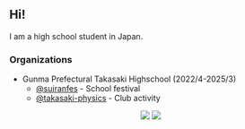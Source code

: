 ## Hi!

I am a high school student in Japan.

### Organizations

- Gunma Prefectural Takasaki Highschool (2022/4-2025/3)
  - [@suiranfes](https://github.com/suiranfes) - School festival
  - [@takasaki-physics](https://github.com/takasaki-physics) - Club activity

<p align="center">
  <img src="https://github-readme-stats.vercel.app/api?username=mint73&count_private=true&theme=vue-dark&show_icons=true&rank_icon=github" />
  <img src="https://github-readme-stats.vercel.app/api/top-langs/?username=mint73&count_private=true&theme=vue-dark&layout=compact" />
</p>
